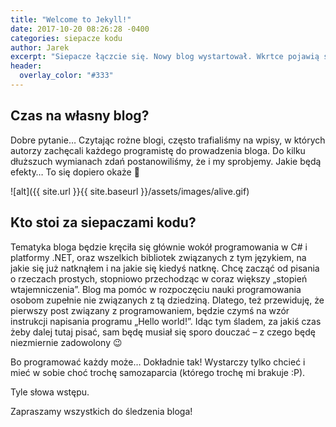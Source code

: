```yaml
---
title: "Welcome to Jekyll!"
date: 2017-10-20 08:26:28 -0400
categories: siepacze kodu
author: Jarek
excerpt: "Siepacze łączcie się. Nowy blog wystartował. Wkrtce pojawią się nowe wpisy. Na chwilę obecną przenosimy wpisy z poprzedniego bloga."
header:
  overlay_color: "#333"
---
```


## Czas na własny blog?

Dobre pytanie… Czytając rożne blogi, często trafialiśmy na wpisy, w których autorzy zachęcali każdego programistę do prowadzenia bloga. Do kilku dłuższuch wymianach zdań postanowiliśmy, że i my sprobjemy. Jakie będą efekty… To się dopiero okaże 🙂

![alt]({{ site.url }}{{ site.baseurl }}/assets/images/alive.gif)

## Kto stoi za siepaczami kodu?

Tematyka bloga będzie kręciła się głównie wokół programowania w C# i platformy .NET, oraz wszelkich bibliotek związanych z tym językiem, na jakie się już natknąłem i na jakie się kiedyś natknę. Chcę zacząć od pisania o rzeczach prostych, stopniowo przechodząc w coraz większy „stopień wtajemniczenia”. Blog ma pomóc w rozpoczęciu nauki programowania osobom zupełnie nie związanych z tą dziedziną. Dlatego, też przewiduję, że pierwszy post związany z programowaniem, będzie czymś na wzór instrukcji napisania programu „Hello world!”. Idąc tym śladem, za jakiś czas żeby dalej tutaj pisać, sam będę musiał się sporo douczać – z czego będę niezmiernie zadowolony 😉

Bo programować każdy może…
Dokładnie tak! Wystarczy tylko chcieć i mieć w sobie choć trochę samozaparcia (którego trochę mi brakuje :P).

Tyle słowa wstępu.

Zapraszamy wszystkich do śledzenia bloga!
